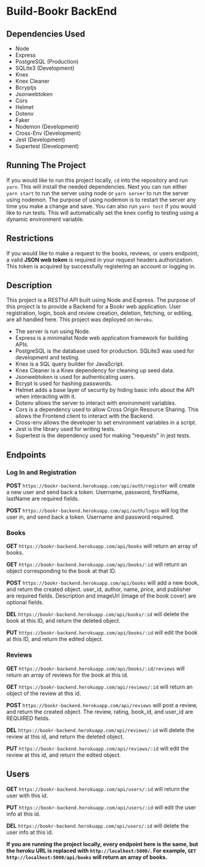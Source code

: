 # Build-Bookr BackEnd

## Dependencies Used

- Node
- Express
- PostgreSQL (Production)
- SQLite3 (Development)
- Knex
- Knex Cleaner
- Bcryptjs
- Jsonwebtoken
- Cors
- Helmet
- Dotenv
- Faker
- Nodemon (Development)
- Cross-Env (Development)
- Jest (Development)
- Supertest (Development)

## Running The Project

If you would like to run this project locally, `cd` into the repository and run `yarn`. This will install the needed dependencies. Next you can run either `yarn start` to run the server using node or `yarn server` to run the server using nodemon. The purpose of using nodemon is to restart the server any time you make a change and save. You can also run `yarn test` if you would like to run tests. This will automatically set the knex config to testing using a dynamic environment variable.

## Restrictions

If you would like to make a request to the books, reviews, or users endpoint, a valid **JSON web token** is required in your request headers.authorization. This token is acquired by successfully registering an account or logging in.

## Description

This project is a RESTful API built using Node and Express. The purpose of this project is to provide a Backend for a Bookr web application. User registration, login, book and review creation, deletion, fetching, or editing, are all handled here. This project was deployed on `Heroku`.

- The server is run using Node.
- Express is a minimalist Node web application framework for building APIs.
- PostgreSQL is the database used for production. SQLite3 was used for development and testing.
- Knex is a SQL query builder for JavaScript.
- Knex Cleaner is a Knex dependency for cleaning up seed data.
- Jsonwebtoken is used for authenticating users.
- Bcrypt is used for hashing passwords.
- Helmet adds a base layer of security by hiding basic info about the API when interacting with it.
- Dotenv allows the server to interact with environment variables.
- Cors is a dependency used to allow Cross Origin Resource Sharing. This allows the Frontend client to interact with the Backend.
- Cross-env allows the developer to set environment variables in a script.
- Jest is the library used for writing tests.
- Supertest is the dependency used for making "requests" in jest tests.

## Endpoints

### Log In and Registration

**POST** `https://bookr-backend.herokuapp.com/api/auth/register` will create a new user and send back a token. Username, password, firstName, lastName are required fields.

**POST** `https://bookr-backend.herokuapp.com/api/auth/login` will log the user in, and send back a token. Username and password required.

### Books

**GET** `https://bookr-backend.herokuapp.com/api/books` will return an array of books.

**GET** `https://bookr-backend.herokuapp.com/api/books/:id` will return an object corresponding to the book at that ID.

**POST** `https://bookr-backend.herokuapp.com/api/books` will add a new book, and return the created object. user_id, author, name, price, and publisher are required fields. Description and imageUrl (image of the book cover) are optional fields.

**DEL** `https://bookr-backend.herokuapp.com/api/books/:id` will delete the book at this ID, and return the deleted object.

**PUT** `https://bookr-backend.herokuapp.com/api/books/:id` will edit the book at this ID, and return the edited object.

### Reviews

**GET** `https://bookr-backend.herokuapp.com/api/books/:id/reviews` will return an array of reviews for the book at this id.

**GET** `https://bookr-backend.herokuapp.com/api/reviews/:id` will return an object of the review at this id.

**POST** `https://bookr-backend.herokuapp.com/api/reviews` will post a review, and return the created object. The review, rating, book_id, and user_id are REQUIRED fields.

**DEL** `https://bookr-backend.herokuapp.com/api/reviews/:id` will delete the review at this id, and return the deleted object.

**PUT** `https://bookr-backend.herokuapp.com/api/reviews/:id` will edit the review at this id, and return the edited object.

## Users

**GET** `https://bookr-backend.herokuapp.com/api/users/:id` will return the user with this id.

**PUT** `https://bookr-backend.herokuapp.com/api/users/:id` will edit the user info at this id.

**DEL** `https://bookr-backend.herokuapp.com/api/users/:id` will delete the user info at this id.

**If you are running the project locally, every endpoint here is the same, but the heroku URL is replaced with `http://localhost:5000/`. For example, `GET` `http://localhost:5000/api/books` will return an array of books.**
